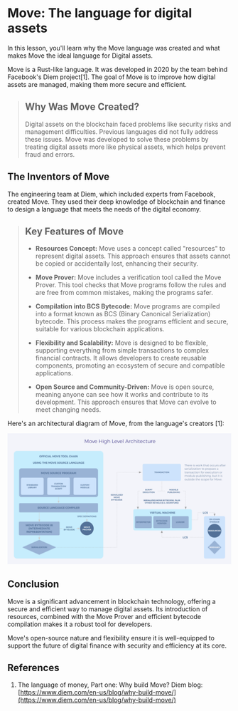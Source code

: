# Move: The language for digital assets

In this lesson, you'll learn why the Move language was created and what makes Move the ideal language for Digital assets.

Move is a Rust-like language. It was developed in 2020 by the team behind Facebook's Diem project[1]. The goal of Move is to improve how digital assets are managed, making them more secure and efficient.

> ## Why Was Move Created?
>
>Digital assets on the blockchain faced problems like security risks and management difficulties. Previous languages did not fully address these issues. Move was developed to solve these problems by treating digital assets more like physical assets, which helps prevent fraud and errors.
>

## The Inventors of Move

The engineering team at Diem, which included experts from Facebook, created Move. They used their deep knowledge of blockchain and finance to design a language that meets the needs of the digital economy.

> ## Key Features of Move
>
>- **Resources Concept:** Move uses a concept called "resources" to represent digital assets. This approach ensures that assets cannot be copied or accidentally lost, enhancing their security.
>
>- **Move Prover:** Move includes a verification tool called the Move Prover. This tool checks that Move programs follow the rules and are free from common mistakes, making the programs safer.
>
>- **Compilation into BCS Bytecode:** Move programs are compiled into a format known as BCS (Binary Canonical Serialization) bytecode. This process makes the programs efficient and secure, suitable for various blockchain applications.
>
>- **Flexibility and Scalability:** Move is designed to be flexible, supporting everything from simple transactions to complex financial contracts. It allows developers to create reusable components, promoting an ecosystem of secure and compatible applications.
>
>- **Open Source and Community-Driven:** Move is open source, meaning anyone can see how it works and contribute to its development. This approach ensures that Move can evolve to meet changing needs.
>

Here's an architectural diagram of Move, from the language's creators [1]:

![Move high-level architecture](./img/move_architecture.png "Move high-level architecture")

## Conclusion

Move is a significant advancement in blockchain technology, offering a secure and efficient way to manage digital assets. Its introduction of resources, combined with the Move Prover and efficient bytecode compilation makes it a robust tool for developers. 

Move's open-source nature and flexibility ensure it is well-equipped to support the future of digital finance with security and efficiency at its core.

## References

1. The language of money, Part one: Why build Move? Diem blog: [https://www.diem.com/en-us/blog/why-build-move/](https://www.diem.com/en-us/blog/why-build-move/)